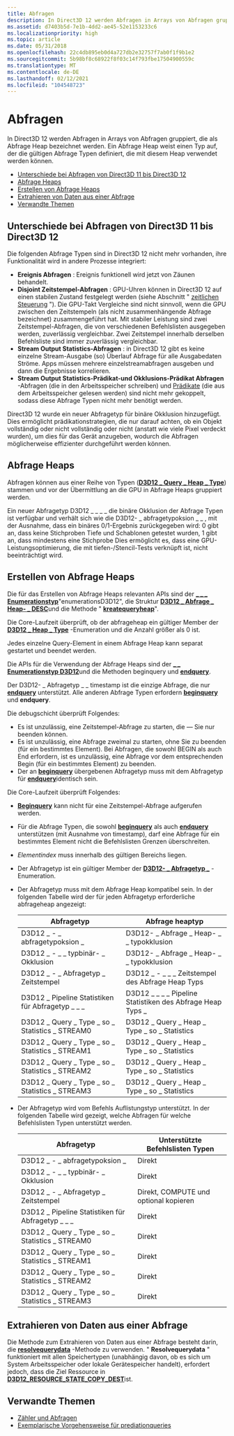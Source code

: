 ```yaml
---
title: Abfragen
description: In Direct3D 12 werden Abfragen in Arrays von Abfragen gruppiert, die als Abfrage Heap bezeichnet werden. Ein Abfrage Heap weist einen Typ auf, der die gültigen Abfrage Typen definiert, die mit diesem Heap verwendet werden können.
ms.assetid: d7403b5d-7e1b-4dd2-ae45-52e1153233c6
ms.localizationpriority: high
ms.topic: article
ms.date: 05/31/2018
ms.openlocfilehash: 22c4db895eb0d4a727db2e32757f7ab0f1f9b1e2
ms.sourcegitcommit: 5b98bf8c68922f8f03c14f793fbe17504900559c
ms.translationtype: MT
ms.contentlocale: de-DE
ms.lasthandoff: 02/12/2021
ms.locfileid: "104548723"
---
```

# <a name="queries"></a>Abfragen

In Direct3D 12 werden Abfragen in Arrays von Abfragen gruppiert, die als Abfrage Heap bezeichnet werden. Ein Abfrage Heap weist einen Typ auf, der die gültigen Abfrage Typen definiert, die mit diesem Heap verwendet werden können.

-   [Unterschiede bei Abfragen von Direct3D 11 bis Direct3D 12](#differences-in-queries-from-direct3d-11-to-direct3d-12)
-   [Abfrage Heaps](#query-heaps)
-   [Erstellen von Abfrage Heaps](#creating-query-heaps)
-   [Extrahieren von Daten aus einer Abfrage](#extracting-data-from-a-query)
-   [Verwandte Themen](#related-topics)

## <a name="differences-in-queries-from-direct3d-11-to-direct3d-12"></a>Unterschiede bei Abfragen von Direct3D 11 bis Direct3D 12

Die folgenden Abfrage Typen sind in Direct3D 12 nicht mehr vorhanden, ihre Funktionalität wird in andere Prozesse integriert:

-   **Ereignis Abfragen** : Ereignis funktionell wird jetzt von Zäunen behandelt.
-   **Disjoint Zeitstempel-Abfragen** : GPU-Uhren können in Direct3D 12 auf einen stabilen Zustand festgelegt werden (siehe Abschnitt " [zeitlichen Steuerung](timing.md) "). Die GPU-Takt Vergleiche sind nicht sinnvoll, wenn die GPU zwischen den Zeitstempeln (als nicht zusammenhängende Abfrage bezeichnet) zusammengeführt hat. Mit stabiler Leistung sind zwei Zeitstempel-Abfragen, die von verschiedenen Befehlslisten ausgegeben werden, zuverlässig vergleichbar. Zwei Zeitstempel innerhalb derselben Befehlsliste sind immer zuverlässig vergleichbar.
-   **Stream Output Statistics-Abfragen** : in Direct3D 12 gibt es keine einzelne Stream-Ausgabe (so) Überlauf Abfrage für alle Ausgabedaten Ströme. Apps müssen mehrere einzelstreamabfragen ausgeben und dann die Ergebnisse korrelieren.
-   **Stream Output Statistics-Prädikat-und Okklusions-Prädikat Abfragen** -Abfragen (die in den Arbeitsspeicher schreiben) und [Prädikate](predication.md) (die aus dem Arbeitsspeicher gelesen werden) sind nicht mehr gekoppelt, sodass diese Abfrage Typen nicht mehr benötigt werden.

Direct3D 12 wurde ein neuer Abfragetyp für binäre Okklusion hinzugefügt. Dies ermöglicht prädikationstrategien, die nur darauf achten, ob ein Objekt vollständig oder nicht vollständig oder nicht (anstatt wie viele Pixel verdeckt wurden), um dies für das Gerät anzugeben, wodurch die Abfragen möglicherweise effizienter durchgeführt werden können.

## <a name="query-heaps"></a>Abfrage Heaps

Abfragen können aus einer Reihe von Typen ([**D3D12 \_ Query \_ Heap \_ Type**](/windows/desktop/api/d3d12/ne-d3d12-d3d12_query_heap_type)) stammen und vor der Übermittlung an die GPU in Abfrage Heaps gruppiert werden.

Ein neuer Abfragetyp D3D12 \_ \_ \_ \_ die binäre Okklusion der Abfrage Typen ist verfügbar und verhält sich wie die D3D12- \_ abfragetypoksion \_ \_ , mit der Ausnahme, dass ein binäres 0/1-Ergebnis zurückgegeben wird: 0 gibt an, dass keine Stichproben Tiefe und Schablonen getestet wurden, 1 gibt an, dass mindestens eine Stichprobe Dies ermöglicht es, dass eine GPU-Leistungsoptimierung, die mit tiefen-/Stencil-Tests verknüpft ist, nicht beeinträchtigt wird.

## <a name="creating-query-heaps"></a>Erstellen von Abfrage Heaps

Die für das Erstellen von Abfrage Heaps relevanten APIs sind der [**\_ \_ \_ Enumerationstyp**](/windows/desktop/api/d3d12/ne-d3d12-d3d12_query_heap_type)"enumerationsD3D12", die Struktur [**D3D12 \_ Abfrage \_ Heap- \_ DESC**](/windows/desktop/api/d3d12/ns-d3d12-d3d12_query_heap_desc)und die Methode " [**kreatequeryheap**](/windows/desktop/api/d3d12/nf-d3d12-id3d12device-createqueryheap)".

Die Core-Laufzeit überprüft, ob der abfrageheap ein gültiger Member der [**D3D12 \_ Heap \_ Type**](/windows/desktop/api/d3d12/ne-d3d12-d3d12_heap_type) -Enumeration und die Anzahl größer als 0 ist.

Jedes einzelne Query-Element in einem Abfrage Heap kann separat gestartet und beendet werden.

Die APIs für die Verwendung der Abfrage Heaps sind der [](/windows/desktop/api/d3d12/nf-d3d12-id3d12graphicscommandlist-beginquery) [**\_ \_ Enumerationstyp D3D12**](/windows/desktop/api/d3d12/ne-d3d12-d3d12_query_type)und die Methoden beginquery und [**endquery**](/windows/desktop/api/d3d12/nf-d3d12-id3d12graphicscommandlist-endquery).

Der D3D12- \_ Abfragetyp \_ \_ timestamp ist die einzige Abfrage, die nur [**endquery**](/windows/desktop/api/d3d12/nf-d3d12-id3d12graphicscommandlist-endquery) unterstützt. Alle anderen Abfrage Typen erfordern [**beginquery**](/windows/desktop/api/d3d12/nf-d3d12-id3d12graphicscommandlist-beginquery) und **endquery**.

Die debugschicht überprüft Folgendes:

-   Es ist unzulässig, eine Zeitstempel-Abfrage zu starten, die &mdash; Sie nur beenden können.
-   Es ist unzulässig, eine Abfrage zweimal zu starten, ohne Sie zu beenden (für ein bestimmtes Element). Bei Abfragen, die sowohl BEGIN als auch End erfordern, ist es unzulässig, eine Abfrage vor dem entsprechenden Begin (für ein bestimmtes Element) zu beenden.
-   Der an [**beginquery**](/windows/desktop/api/d3d12/nf-d3d12-id3d12graphicscommandlist-beginquery) übergebenen Abfragetyp muss mit dem Abfragetyp für [**endquery**](/windows/desktop/api/d3d12/nf-d3d12-id3d12graphicscommandlist-endquery)identisch sein.

Die Core-Laufzeit überprüft Folgendes:

-   [**Beginquery**](/windows/desktop/api/d3d12/nf-d3d12-id3d12graphicscommandlist-beginquery) kann nicht für eine Zeitstempel-Abfrage aufgerufen werden.
-   Für die Abfrage Typen, die sowohl [**beginquery**](/windows/desktop/api/d3d12/nf-d3d12-id3d12graphicscommandlist-beginquery) als auch [**endquery**](/windows/desktop/api/d3d12/nf-d3d12-id3d12graphicscommandlist-endquery) unterstützen (mit Ausnahme von timestamp), darf eine Abfrage für ein bestimmtes Element nicht die Befehlslisten Grenzen überschreiten.
-   *Elementindex* muss innerhalb des gültigen Bereichs liegen.
-   Der Abfragetyp ist ein gültiger Member der [**D3D12- \_ Abfragetyp \_**](/windows/desktop/api/d3d12/ne-d3d12-d3d12_query_type) -Enumeration.
-   Der Abfragetyp muss mit dem Abfrage Heap kompatibel sein. In der folgenden Tabelle wird der für jeden Abfragetyp erforderliche abfrageheap angezeigt:

    

    | Abfragetyp                                  | Abfrage heaptyp                                |
    |---------------------------------------------|------------------------------------------------|
    | D3D12 \_ - \_ abfragetypoksion \_               | D3D12- \_ Abfrage \_ Heap- \_ \_ typokklusion            |
    | D3D12 \_ - \_ \_ typbinär- \_ Okklusion       | D3D12- \_ Abfrage \_ Heap- \_ \_ typokklusion            |
    | D3D12 \_ - \_ Abfragetyp \_ Zeitstempel               | D3D12 \_ - \_ \_ \_ Zeitstempel des Abfrage Heap Typs            |
    | D3D12 \_ Pipeline Statistiken für Abfragetyp \_ \_ \_    | D3D12 \_ \_ \_ \_ Pipeline Statistiken des Abfrage Heap Typs \_ |
    | D3D12 \_ Query \_ Type \_ so \_ Statistics \_ STREAM0 | D3D12 \_ Query \_ Heap \_ Type \_ so \_ Statistics       |
    | D3D12 \_ Query \_ Type \_ so \_ Statistics \_ STREAM1 | D3D12 \_ Query \_ Heap \_ Type \_ so \_ Statistics       |
    | D3D12 \_ Query \_ Type \_ so \_ Statistics \_ STREAM2 | D3D12 \_ Query \_ Heap \_ Type \_ so \_ Statistics       |
    | D3D12 \_ Query \_ Type \_ so \_ Statistics \_ STREAM3 | D3D12 \_ Query \_ Heap \_ Type \_ so \_ Statistics       |

    

     

-   Der Abfragetyp wird vom Befehls Auflistungstyp unterstützt. In der folgenden Tabelle wird gezeigt, welche Abfragen für welche Befehlslisten Typen unterstützt werden.

    

    | Abfragetyp                                  | Unterstützte Befehlslisten Typen         |
    |---------------------------------------------|--------------------------------------|
    | D3D12 \_ - \_ abfragetypoksion \_               | Direkt                               |
    | D3D12 \_ - \_ \_ typbinär- \_ Okklusion       | Direkt                               |
    | D3D12 \_ - \_ Abfragetyp \_ Zeitstempel               | Direkt, COMPUTE und optional kopieren |
    | D3D12 \_ Pipeline Statistiken für Abfragetyp \_ \_ \_    | Direkt                               |
    | D3D12 \_ Query \_ Type \_ so \_ Statistics \_ STREAM0 | Direkt                               |
    | D3D12 \_ Query \_ Type \_ so \_ Statistics \_ STREAM1 | Direkt                               |
    | D3D12 \_ Query \_ Type \_ so \_ Statistics \_ STREAM2 | Direkt                               |
    | D3D12 \_ Query \_ Type \_ so \_ Statistics \_ STREAM3 | Direkt                               |

    

     

## <a name="extracting-data-from-a-query"></a>Extrahieren von Daten aus einer Abfrage

Die Methode zum Extrahieren von Daten aus einer Abfrage besteht darin, die [**resolvequerydata**](/windows/win32p/api/d3d12/nf-d3d12-id3d12graphicscommandlist-resolvequerydata) -Methode zu verwenden. " **Resolvequerydata** " funktioniert mit allen Speichertypen (unabhängig davon, ob es sich um System Arbeitsspeicher oder lokale Gerätespeicher handelt), erfordert jedoch, dass die Ziel Ressource in [**D3D12_RESOURCE_STATE_COPY_DEST**](/windows/win32/api/d3d12/ne-d3d12-d3d12_resource_states)ist. 

## <a name="related-topics"></a>Verwandte Themen

* [Zähler und Abfragen](counters-and-queries.md)
* [Exemplarische Vorgehensweise für prediationqueries](predication-queries.md)
